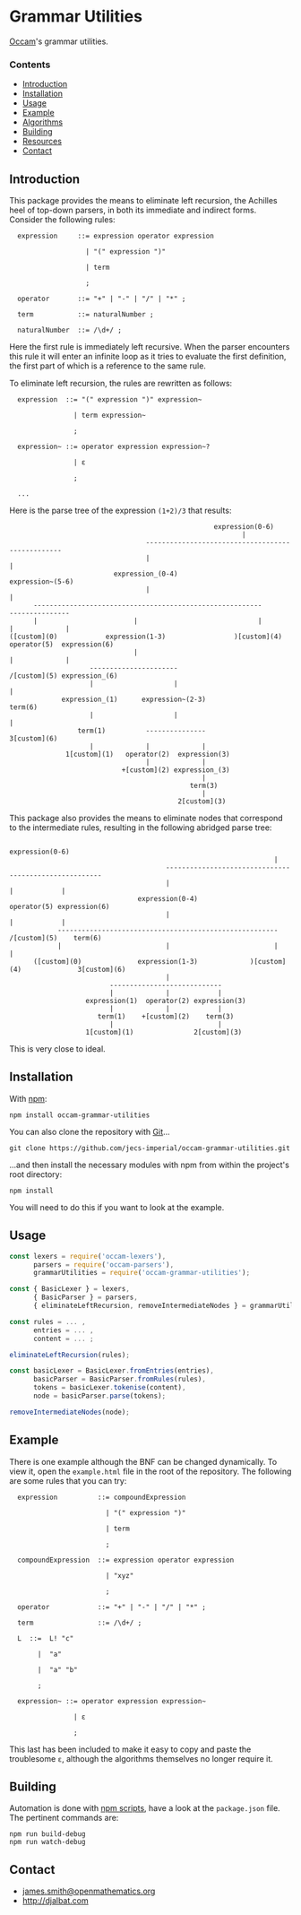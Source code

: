 # Grammar Utilities

[Occam](https://github.com/jecs-imperial/occam)'s grammar utilities.

### Contents

- [Introduction](#introduction)
- [Installation](#installation)
- [Usage](#usage)
- [Example](#example)
- [Algorithms](#algorithms)
- [Building](#building)
- [Resources](#resources)
- [Contact](#contact)

## Introduction

This package provides the means to eliminate left recursion, the Achilles heel of top-down parsers, in both its immediate and indirect forms. Consider the following rules:
```
  expression     ::= expression operator expression

                   | "(" expression ")"

                   | term

                   ;

  operator       ::= "+" | "-" | "/" | "*" ;

  term           ::= naturalNumber ;

  naturalNumber  ::= /\d+/ ;
```
Here the first rule is immediately left recursive. When the parser encounters this rule it will enter an infinite loop as it tries to evaluate the first definition, the first part of which is a reference to the same rule.

To eliminate left recursion, the rules are rewritten as follows:

```
  expression  ::= "(" expression ")" expression~

                | term expression~

                ;

  expression~ ::= operator expression expression~?

                | ε

                ;

  ...
```
Here is the parse tree of the expression `(1+2)/3` that results:
```
                                                   expression(0-6)
                                                          |
                                  -------------------------------------------------
                                  |                                               |
                          expression_(0-4)                                expression~(5-6)
                                  |                                               |
      ---------------------------------------------------------            ---------------
      |                        |                              |            |             |
([custom](0)            expression(1-3)                 )[custom](4)  operator(5)  expression(6)
                               |                                           |             |
                    ----------------------                           /[custom](5) expression_(6)
                    |                    |                                               |
             expression_(1)      expression~(2-3)                                     term(6)
                    |                    |                                               |
                 term(1)          ---------------                                  3[custom](6)
                    |             |             |
              1[custom](1)   operator(2)  expression(3)
                                  |             |
                            +[custom](2) expression_(3)
                                                |
                                             term(3)
                                                |
                                          2[custom](3)
```
This package also provides the means to eliminate nodes that correspond to the intermediate rules, resulting in the following abridged parse tree:
```
                                                           expression(0-6)
                                                                  |
                                       ------------------------------------------------------
                                       |                                       |            |
                                expression(0-4)                           operator(5) expression(6)
                                       |                                       |            |
            -------------------------------------------------------      /[custom](5)    term(6)
            |                          |                          |                         |
      ([custom](0)              expression(1-3)             )[custom](4)              3[custom](6)
                                       |
                         ----------------------------
                         |             |            |
                   expression(1)  operator(2) expression(3)
                         |             |            |
                      term(1)    +[custom](2)    term(3)
                         |                          |
                   1[custom](1)               2[custom](3)
```
This is very close to ideal.

## Installation

With [npm](https://www.npmjs.com/):

    npm install occam-grammar-utilities

You can also clone the repository with [Git](https://git-scm.com/)...

    git clone https://github.com/jecs-imperial/occam-grammar-utilities.git

...and then install the necessary modules with npm from within the project's root directory:

    npm install

You will need to do this if you want to look at the example.

## Usage

```js
const lexers = require('occam-lexers'),
      parsers = require('occam-parsers'),
      grammarUtilities = require('occam-grammar-utilities');

const { BasicLexer } = lexers,
      { BasicParser } = parsers,
      { eliminateLeftRecursion, removeIntermediateNodes } = grammarUtilities;

const rules = ... ,
      entries = ... ,
      content = ... ;

eliminateLeftRecursion(rules);

const basicLexer = BasicLexer.fromEntries(entries),
      basicParser = BasicParser.fromRules(rules),
      tokens = basicLexer.tokenise(content),
      node = basicParser.parse(tokens);

removeIntermediateNodes(node);
```

## Example

There is one example although the BNF can be changed dynamically. To view it, open the `example.html` file in the root of the repository. The following are some rules that you can try:
```
  expression          ::= compoundExpression

                        | "(" expression ")"

                        | term

                        ;

  compoundExpression  ::= expression operator expression

                        | "xyz"

                        ;

  operator            ::= "+" | "-" | "/" | "*" ;

  term                ::= /\d+/ ;
```
```
  L  ::=  L! "c"

       |  "a"

       |  "a" "b"

       ;
```
```
  expression~ ::= operator expression expression~

                | ε

                ;
```
This last has been included to make it easy to copy and paste the troublesome `ε`, although the algorithms themselves no longer require it.

## Building

Automation is done with [npm scripts](https://docs.npmjs.com/misc/scripts), have a look at the `package.json` file. The pertinent commands are:

    npm run build-debug
    npm run watch-debug

## Contact

* james.smith@openmathematics.org
* http://djalbat.com
